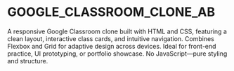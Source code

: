 # GOOGLE_CLASSROOM_CLONE_AB
A responsive Google Classroom clone built with HTML and CSS, featuring a clean layout, interactive class cards, and intuitive navigation. Combines Flexbox and Grid for adaptive design across devices. Ideal for front-end practice, UI prototyping, or portfolio showcase. No JavaScript—pure styling and structure.
